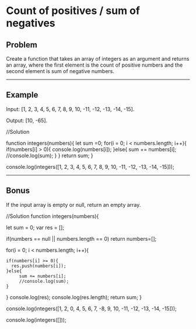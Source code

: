 # Count of positives / sum of negatives

## Problem 

Create a function that takes an array of integers as an argument and returns an array, where the first element is the count of positive numbers and the second element is sum of negative numbers.

---
## Example

Input: [1, 2, 3, 4, 5, 6, 7, 8, 9, 10, -11, -12, -13, -14, -15].

Output: [10, -65].


//Solution 

function integers(numbers){
  let sum =0;
  for(i = 0; i < numbers.length; i++){
    if(numbers[i] > 0){
      console.log(numbers[i]);
    }else{
         sum += numbers[i];
         //console.log(sum);
    }
  }
  return sum;
}

console.log(integers([1, 2, 3, 4, 5, 6, 7, 8, 9, 10, -11, -12, -13, -14, -15]));




---
## Bonus
If the input array is empty or null, return an empty array.

//Solution 
function integers(numbers){
  
  let sum = 0;
  var res = [];
  
  if(numbers == null || numbers.length == 0)
      return numbers=[];
  
  for(i = 0; i < numbers.length; i++){
      
    if(numbers[i] >= 0){
      res.push(numbers[i]);
    }else{
         sum += numbers[i];
         //console.log(sum);
    }
  }
  console.log(res);
  console.log(res.length);
 return sum;
}

console.log(integers([1, 2, 0, 4, 5, 6, 7, -8, 9, 10, -11, -12, -13, -14, -15]));

console.log(integers([]));